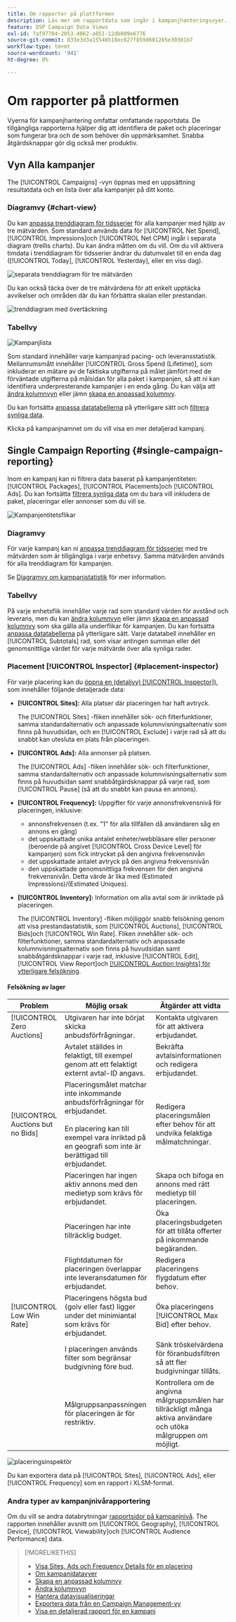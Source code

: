 ```yaml
---
title: Om rapporter på plattformen
description: Läs mer om rapportdata som ingår i kampanjhanteringsvyer.
feature: DSP Campaign Data Views
exl-id: 7af97704-2053-4862-a851-12db009e6776
source-git-commit: 833e3d3a15546518ec627f859d601285e30381b7
workflow-type: tm+mt
source-wordcount: '941'
ht-degree: 0%

---
```


# Om rapporter på plattformen

<!-- rename "About Performance Reports in Campaign Management Views?" -->
Vyerna för kampanjhantering omfattar omfattande rapportdata. De tillgängliga rapporterna hjälper dig att identifiera de paket och placeringar som fungerar bra och de som behöver din uppmärksamhet. Snabba åtgärdsknappar gör dig också mer produktiv.

## Vyn Alla kampanjer

The [!UICONTROL Campaigns] -vyn öppnas med en uppsättning resultatdata och en lista över alla kampanjer på ditt konto.

### Diagramvy {#chart-view}

Du kan [anpassa trenddiagram för tidsserier](campaign-data-visualization-manage.md) för alla kampanjer med hjälp av tre mätvärden. Som standard används data för [!UICONTROL Net Spend], [!UICONTROL Impressions]och [!UICONTROL Net CPM] ingår i separata diagram (trellis charts). Du kan ändra måtten om du vill. Om du vill aktivera timdata i trenddiagram för tidsserier ändrar du datumvalet till en enda dag ([!UICONTROL Today], [!UICONTROL Yesterday], eller en viss dag).

![separata trenddiagram för tre mätvärden](/help/dsp/assets/trend-chart-separate.png)

Du kan också täcka över de tre mätvärdena för att enkelt upptäcka avvikelser och områden där du kan förbättra skalan eller prestandan.

![trenddiagram med övertäckning](/help/dsp/assets/trend-chart.png)

### Tabellvy

![Kampanjlista](/help/dsp/assets/campaigns-list.png)

Som standard innehåller varje kampanjrad pacing- och leveransstatistik. Mellanrumsmått innehåller [!UICONTROL Gross Spend (Lifetime)], som inkluderar en mätare av de faktiska utgifterna på målet jämfört med de förväntade utgifterna på målsidan för alla paket i kampanjen, så att ni kan identifiera underpresterande kampanjer i en enda gång. Du kan välja att [ändra kolumnvyn](column-view-change.md) eller jämn [skapa en anpassad kolumnvy](column-view-create.md).

Du kan fortsätta [anpassa datatabellerna](campaign-data-views-about.md) på ytterligare sätt och [filtrera synliga data](campaign-data-filter.md).

<!--
An "Alerts" column indicates when a campaign (or any child entity under it) has an issue. Alert indicators include "Critical" (![Critical](/help/dsp/assets/indicator-critical.png "Critical")) and "Warning" (![Warning](/help/dsp/assets/indicator-warning.png "Warning")). See "[View Alerts and Notifications](campaign-alerts.md) for more information.
-->

Klicka på kampanjnamnet om du vill visa en mer detaljerad kampanj.

## Single Campaign Reporting {#single-campaign-reporting}

Inom en kampanj kan ni filtrera data baserat på kampanjentiteten: [!UICONTROL Packages], [!UICONTROL Placements]och [!UICONTROL Ads]. Du kan fortsätta [filtrera synliga data](campaign-data-filter.md) om du bara vill inkludera de paket, placeringar eller annonser som du vill se.

![Kampanjentitetsflikar](/help/dsp/assets/campaign-subtabs.png)

### Diagramvy

För varje kampanj kan ni [anpassa trenddiagram för tidsserier](campaign-data-visualization-manage.md) med tre mätvärden som är tillgängliga i varje enhetsvy. Samma mätvärden används för alla trenddiagram för kampanjen.

Se [Diagramvy om kampanjstatistik](#chart-view) för mer information.

### Tabellvy

På varje enhetsflik innehåller varje rad som standard värden för avstånd och leverans, men du kan [ändra kolumnvyn](column-view-change.md) eller jämn [skapa en anpassad kolumnvy](column-view-create.md) som ska gälla alla underflikar för kampanjen. Du kan fortsätta [anpassa datatabellerna](campaign-data-views-about.md) på ytterligare sätt. Varje datatabell innehåller en [!UICONTROL Subtotals] rad, som visar antingen summan eller det genomsnittliga värdet för varje mätvärde över alla synliga rader.

<!--
An "Alerts" column indicates when a package, placement, or ad &mdash; or any child entity under a package or placement &mdash; has an issue. Alert indicators include "Critical" (![Critical](/help/dsp/assets/indicator-critical.png "Critical")) and "Warning" (![Warning](/help/dsp/assets/indicator-warning.png "Warning")). See "[View Alerts and Notifications](campaign-alerts.md) for more information.
-->

### Placement [!UICONTROL Inspector] {#placement-inspector}

För varje placering kan du [öppna en (detaljvy) [!UICONTROL Inspector])](placement-details-view.md), som innehåller följande detaljerade data:

* **[!UICONTROL Sites]:** Alla platser där placeringen har haft avtryck.

  The [!UICONTROL Sites] -fliken innehåller sök- och filterfunktioner, samma standardalternativ och anpassade kolumnvisningsalternativ som finns på huvudsidan, och en [!UICONTROL Exclude] i varje rad så att du snabbt kan utesluta en plats från placeringen.

* **[!UICONTROL Ads]:** Alla annonser på platsen.

  The [!UICONTROL Ads] -fliken innehåller sök- och filterfunktioner, samma standardalternativ och anpassade kolumnvisningsalternativ som finns på huvudsidan samt snabbåtgärdsknappar på varje rad, som [!UICONTROL Pause] (så att du snabbt kan pausa en annons).

* **[!UICONTROL Frequency]:** Uppgifter för varje annonsfrekvensnivå för placeringen, inklusive:
   * annonsfrekvensen (t.ex. &quot;1&quot; för alla tillfällen då användaren såg en annons en gång)
   * det uppskattade unika antalet enheter/webbläsare eller personer (beroende på angivet [!UICONTROL Cross Device Level] för kampanjen) som fick intrycket på den angivna frekvensnivån
   * det uppskattade antalet avtryck på den angivna frekvensnivån
   * den uppskattade genomsnittliga frekvensen för den angivna frekvensnivån. Detta värde är lika med (Estimated Impressions)/(Estimated Uniques).

* **[!UICONTROL Inventory]:** Information om alla avtal som är inriktade på placeringen.

  The [!UICONTROL Inventory] -fliken möjliggör snabb felsökning genom att visa prestandastatistik, som [!UICONTROL Auctions], [!UICONTROL Bids]och [!UICONTROL Win Rate]. Fliken innehåller sök- och filterfunktioner, samma standardalternativ och anpassade kolumnvisningsalternativ som finns på huvudsidan samt snabbåtgärdsknappar i varje rad, inklusive [!UICONTROL Edit], [!UICONTROL View Report]och [[!UICONTROL Auction Insights] för ytterligare felsökning](/help/dsp/inventory/private-deal-auction-insights.md).

#### Felsökning av lager

| Problem | Möjlig orsak | Åtgärder att vidta |
| -----------| ---------- | ---------- |
| [!UICONTROL Zero Auctions] | Utgivaren har inte börjat skicka anbudsförfrågningar. | Kontakta utgivaren för att aktivera erbjudandet. |
| | Avtalet ställdes in felaktigt, till exempel genom att ett felaktigt externt avtal-ID angavs. | Bekräfta avtalsinformationen och redigera erbjudandet. |
| [!UICONTROL Auctions but no Bids] | Placeringsmålet matchar inte inkommande anbudsförfrågningar för erbjudandet. <br><br> En placering kan till exempel vara inriktad på en geografi som inte är berättigad till erbjudandet. | Redigera placeringsmålen efter behov för att undvika felaktiga målmatchningar. |
| | Placeringen har ingen aktiv annons med den medietyp som krävs för erbjudandet. | Skapa och bifoga en annons med rätt medietyp till placeringen. |
| | Placeringen har inte tillräcklig budget. | Öka placeringsbudgeten för att tillåta offerter på inkommande begäranden. |
| | Flightdatumen för placeringen överlappar inte leveransdatumen för erbjudandet. | Redigera placeringens flygdatum efter behov. |
| [!UICONTROL Low Win Rate] | Placeringens högsta bud (golv eller fast) ligger under det minimiantal som krävs för erbjudandet. | Öka placeringens [!UICONTROL Max Bid] efter behov. |
| | I placeringen används filter som begränsar budgivning före bud. | Sänk tröskelvärdena för föranbudsfiltren så att fler budgivningar tillåts. |
| | Målgruppsanpassningen för placeringen är för restriktiv. | Kontrollera om de angivna målgruppsmålen har tillräckligt många aktiva användare och utöka målgruppen om möjligt. |

![placeringsinspektör](/help/dsp/assets/placement-inspector.png)

Du kan exportera data på [!UICONTROL Sites], [!UICONTROL Ads], eller [!UICONTROL Frequency] som en rapport i XLSM-format.

### Andra typer av kampanjnivårapportering

Om du vill se andra databrytningar [rapportsidor på kampanjnivå](/help/dsp/campaign-management/campaigns/campaign-view-report.md). The <!--legacy --> rapporten innehåller avsnitt om [!UICONTROL Geography], [!UICONTROL Device], [!UICONTROL Viewability]och [!UICONTROL Audience Performance] data.

>[!MORELIKETHIS]
>
>* [Visa Sites, Ads och Frequency Details för en placering](placement-details-view.md)
>* [Om kampanjdatavyer](campaign-data-views-about.md)
>* [Skapa en anpassad kolumnvy](column-view-create.md)
>* [Ändra kolumnvyn](column-view-change.md)
>* [Hantera datavisualiseringar](campaign-data-visualization-manage.md)
>* [Exportera data från en Campaign Management-vy](campaign-export-data.md)
>* [Visa en detaljerad rapport för en kampanj](/help/dsp/campaign-management/campaigns/campaign-view-report.md)
